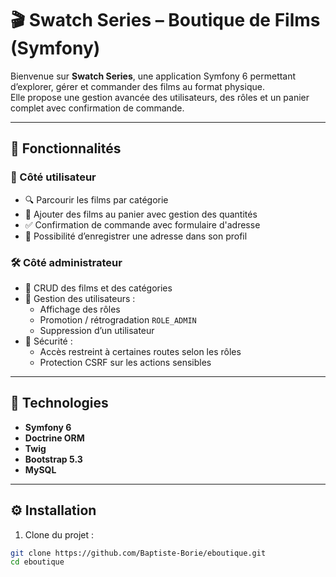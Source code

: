 # 🎬 Swatch Series – Boutique de Films (Symfony)

Bienvenue sur **Swatch Series**, une application Symfony 6 permettant d’explorer, gérer et commander des films au format physique.  
Elle propose une gestion avancée des utilisateurs, des rôles et un panier complet avec confirmation de commande.

---

## 🚀 Fonctionnalités

### 🎥 Côté utilisateur

- 🔍 Parcourir les films par catégorie
- 🛒 Ajouter des films au panier avec gestion des quantités
- ✅ Confirmation de commande avec formulaire d'adresse
- 💾 Possibilité d’enregistrer une adresse dans son profil

### 🛠️ Côté administrateur

- 📁 CRUD des films et des catégories
- 👥 Gestion des utilisateurs :
  - Affichage des rôles
  - Promotion / rétrogradation `ROLE_ADMIN`
  - Suppression d’un utilisateur
- 🔐 Sécurité :
  - Accès restreint à certaines routes selon les rôles
  - Protection CSRF sur les actions sensibles

---

## 🧱 Technologies

- **Symfony 6**
- **Doctrine ORM**
- **Twig**
- **Bootstrap 5.3**
- **MySQL**

---

## ⚙️ Installation

1. Clone du projet :

```bash
git clone https://github.com/Baptiste-Borie/eboutique.git
cd eboutique
```
